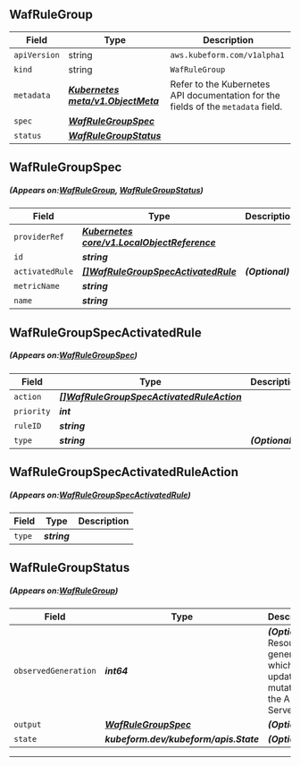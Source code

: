 ## WafRuleGroup
| Field | Type | Description |
| ------ | ----- | ----------- |
| `apiVersion` | string | `aws.kubeform.com/v1alpha1` |
|    `kind` | string | `WafRuleGroup` |
| `metadata` | ***[Kubernetes meta/v1.ObjectMeta](https://kubernetes.io/docs/reference/generated/kubernetes-api/v1.13/#objectmeta-v1-meta)***|Refer to the Kubernetes API documentation for the fields of the `metadata` field.|
| `spec` | ***[WafRuleGroupSpec](#WafRuleGroupSpec)***||
| `status` | ***[WafRuleGroupStatus](#WafRuleGroupStatus)***||
## WafRuleGroupSpec
##### (Appears on:[WafRuleGroup](#WafRuleGroup), [WafRuleGroupStatus](#WafRuleGroupStatus))
| Field | Type | Description |
| ------ | ----- | ----------- |
| `providerRef` | ***[Kubernetes core/v1.LocalObjectReference](https://kubernetes.io/docs/reference/generated/kubernetes-api/v1.13/#localobjectreference-v1-core)***||
| `id` | ***string***||
| `activatedRule` | ***[[]WafRuleGroupSpecActivatedRule](#WafRuleGroupSpecActivatedRule)***| ***(Optional)*** |
| `metricName` | ***string***||
| `name` | ***string***||
## WafRuleGroupSpecActivatedRule
##### (Appears on:[WafRuleGroupSpec](#WafRuleGroupSpec))
| Field | Type | Description |
| ------ | ----- | ----------- |
| `action` | ***[[]WafRuleGroupSpecActivatedRuleAction](#WafRuleGroupSpecActivatedRuleAction)***||
| `priority` | ***int***||
| `ruleID` | ***string***||
| `type` | ***string***| ***(Optional)*** |
## WafRuleGroupSpecActivatedRuleAction
##### (Appears on:[WafRuleGroupSpecActivatedRule](#WafRuleGroupSpecActivatedRule))
| Field | Type | Description |
| ------ | ----- | ----------- |
| `type` | ***string***||
## WafRuleGroupStatus
##### (Appears on:[WafRuleGroup](#WafRuleGroup))
| Field | Type | Description |
| ------ | ----- | ----------- |
| `observedGeneration` | ***int64***| ***(Optional)*** Resource generation, which is updated on mutation by the API Server.|
| `output` | ***[WafRuleGroupSpec](#WafRuleGroupSpec)***| ***(Optional)*** |
| `state` | ***kubeform.dev/kubeform/apis.State***| ***(Optional)*** |
---
